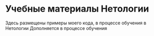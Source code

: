 # Учебные материалы Нетологии

Здесь размещены примеры моего кода, в процессе обучения в Нетологии
Дополняется в процессе обучения
